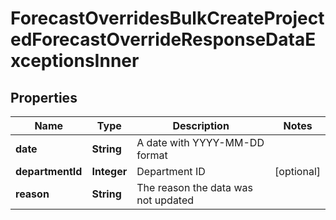 

# ForecastOverridesBulkCreateProjectedForecastOverrideResponseDataExceptionsInner


## Properties

| Name | Type | Description | Notes |
|------------ | ------------- | ------------- | -------------|
|**date** | **String** | A date with YYYY-MM-DD format |  |
|**departmentId** | **Integer** | Department ID |  [optional] |
|**reason** | **String** | The reason the data was not updated |  |



